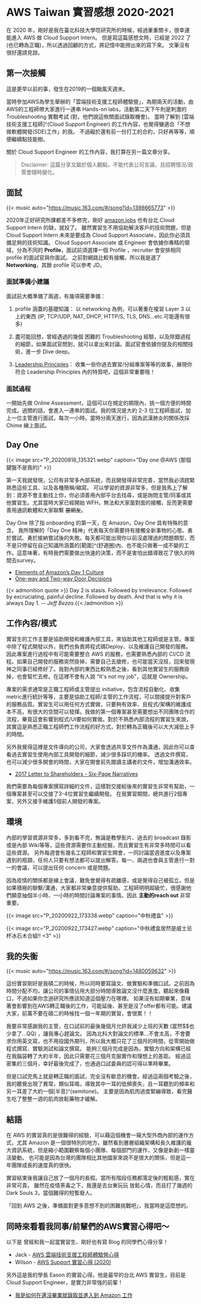 # AWS Taiwan 實習感想 2020-2021


在 2020 年，剛好是我在臺北科技大學唸研究所的時候，經過重重關卡，很幸運能進入 AWS 做 Cloud Support Intern。
但是寫這篇感想文時，已經是 2022 了 (也已轉為正職)，所以透過回顧的方式，將記憶中能撈出來的寫下來。
文筆沒有很好還請見諒。

## 第一次接觸

這是更早以前的事，發生在2019的一個颱風天週末。

當時參加AWS為學生舉辦的「雲端技術支援工程師體驗營」，為期兩天的活動，由AWS的工程師帶大家進行一連串 Hands-on labs，活動第二天下午則是刺激的 Troubleshooting 實戰考試 (對，他們說這攸關面試錄取機會)。
當時了解到 [雲端技術支援工程師]^(Cloud Support Engineer) 的工作內容，也覺得蠻適合「不想做軟體開發(SDE)工作」的我。
不過礙於還有前一份打工的合約，只好再等等，順便繼續點技能樹。

關於 Cloud Support Engineer 的工作內容，我打算在另一篇文章分享。

> Disclaimer: 這篇分享文屬於個人觀點，不能代表公司言論，且招聘情況/政策會隨時變化。

## 面試

{{< music auto="https://music.163.com/#/song?id=1398665773" >}}

2020年正好研究所課都差不多修完，剛好 [amazon.jobs](https://amazon.jobs) 也有台北 Cloud Support Intern 的缺，就投了。
雖然實習生不用協助解決客戶的技術問題，但是 Cloud Support Intern 未來是要成為 Cloud Support Associate，因此你必須具備足夠的技術知識。
Cloud Support Associate 或 Engineer 會依據你專精的領域，分為不同的 **Profile**，面試前須選擇一個 Profile ，recruiter 會安排相同 profile 的面試官與你面試。
之前對網路比較有接觸，所以我是選了 **Networking**，其餘 profile 可以參考 JD。

### 面試準備小建議

面試前大概準備了兩週，有幾項需要準備：

1. profile 涵蓋的基礎知識：
  以 networking 為例，可以著重在複習 Layer 3 以上的東西 (IP, TCP/UDP, NAT, DHCP, HTTP/S, TLS, DNS...etc.可能還有很多)

2. 盡可能回想，曾經遇過的幾個 困難的 Troubleshooting 經驗，以及除錯過程的細節，如果面試官問到，就可以拿出來討論。面試官會依據你提及的相關技術，進一步 Dive deep。

3. [Leadership Principles](https://www.amazon.jobs/en/principles)：
  收集一些你過去實習/分組專案等等的故事，展現你符合 Leadership Principles 內的特質吧，這個非常重要哦！

### 面試過程

一開始先做 Online Assessment，這個可以在規定的期限內，挑一個方便的時間完成。過關的話，會進入一連串的面試。我的情況是大約 2-3 位工程師面試，加上一位主管進行面試，每次一小時。當時分兩天進行，因為武漢肺炎的關係改採 Chime 線上面試。

## Day One

{{< image src="P_20200818_135321.webp" caption="Day one @AWS (那個鍵盤不是我的)" >}}

第一天我就發現，公司有非常多內部系統，而且開發得非常完善，當然我必須趕緊熟悉這些工具、以及各種簡稱/縮寫。
可以學習的資源非常多，但是我馬上了解到：資源不會主動找上你，你必須善用內部平台去找尋，或是詢問主管/同事或其他實習生。尤其當時大家已經開始 WFH，無法和大家面對面的接觸，反而更需要善用通訊軟體和大家聯繫 ~~當網友~~。

Day One 除了指 onboarding 的第一天，在 Amazon，Day One 具有特殊的意含。
我所理解的「Day One 精神」代表每天你需要持有接觸全新事物的心態、勇於嘗試、勇於接納嘗試後的失敗。每天都可能出現你以前沒處理過的問題類型，而不是只停留在自己知識所涵蓋的[範圍]^(舒適圈)內、也不能只做著一成不變的工作。這意味著，有時我們需要做出快速的決策，而不是害怕出錯導致花了很久的時間去survey。

- [Elements of Amazon’s Day 1 Culture](https://aws.amazon.com/executive-insights/content/how-amazon-defines-and-operationalizes-a-day-1-culture/?nc1=h_ls)
- [One-way and Two-way Door Decisions](https://shit.management/one-way-and-two-way-door-decisions/)

{{< admonition quote >}}
Day 2 is stasis. Followed by irrelevance. Followed by excruciating, painful decline. Followed by death. And that is why it is always Day 1. -- *Jeff Bezos*
{{< /admonition >}}

## 工作內容/模式

實習生的工作主要是協助開發和維護內部工具，來協助其他工程師或是主管。專案中除了程式開發以外，我們也負責將程式碼Deploy、以及維護自己開發的服務。因此專案進行過程中有可能需要整合 AWS 的服務，也需要熟悉內部的 CI/CD 流程。如果自己開發的服務突然掛掉，需要自己去搶修，也可能當天沒班，回來發現神之同事已經修好了。我對內部的東西比較熟悉之後，看到其他實習生的服務掛掉，也會幫忙去修。在這裡不會有人說 "It's not my job"，這就是 Ownership。

專案的需求通常是正職工程師或主管提出 initiative，包含流程自動化、收集metric進行統計等等，主要是協助工程師/主管的工作流程，可以間接提升對客戶的服務品質。實習生可以用任何方式實做，只要夠有效率、且程式/架構的維護成本不高，有很大的空間可以發揮。我做的第一個專案甚至需要想出不同團隊合作的流程，畢竟這會影響到程式/UI要如何實做。對於不熟悉內部流程的實習生來說，其實這是熟悉正職工程師們工作流程的好方式，對於轉為正職後可以大大減低上手的時間。

另外我覺得這裡是文件導向的公司，大家會透過共享文件作為溝通，因此你可以查看過去實習生使用內部工具開發的細節，減少很多踩坑的機率。
透過文件撰寫，也可以減少很多開會的時間，大家在開會前先閱讀主講者的文件，增加溝通效率。

- [2017 Letter to Shareholders - Six-Page Narratives](https://www.aboutamazon.com/news/company-news/2017-letter-to-shareholders)

我們需要為每個專案撰寫詳細的文件，這樣對交接給後來的實習生非常有幫助，一個專案甚至可以交接了3-4位實習生繼續開發。
在我實習期間，總共進行2個專案，另外又接手維護5個前人開發的專案。

## 環境

內部的學習資源非常多，多到看不完，無論是教學影片、過去的 broadcast 錄影或是內部 Wiki等等，這些資源需要你主動挖掘，而且實習生有非常多時間可以看這些資源。
另外每週會有幾名工程師和實習生開會，一同討論當週進度以及專案遇到的瓶頸，任何人只要有想法都可以提出解答。每一、兩週也會與主管進行一對一的會議，可以提出任何 concern 或是問題。

因為疫情的關係都是線上會議，難免會覺得有疏離感，或是覺得自己被孤立。但是如果積極的聯繫/溝通，大家都非常樂意提供幫助。工程師明明超級忙，很感謝他們願意抽個半小時、一小時的時間討論專案的事情。因此 **主動的reach out** 非常重要。

{{< image src="P_20200922_173338.webp" caption="中秋禮盒" >}}

{{< image src="P_20200922_173427.webp" caption="中秋禮盒居然是威士忌杯冰石木合組!! <3" >}}

## 我的失衡
{{< music auto="https://music.163.com/#/song?id=1480059632" >}}

這份實習剛好是我碩二的時候，所以同時要寫論文、做實驗和準備口試。之前因為時間分配不均，讓公司的事情佔用大部分時間導致論文沒什麼進度。聽起來像藉口，不過如果你念過研究所應該知道這個壓力在哪裡。
如果沒有如期畢業，意味著會影響到在AWS轉正職後的工作，可能延後、甚至是沒了offer都有可能。建議大家，前萬不要在碩二的時候找一個一年期的實習，會很累！！

我要非常感謝我的主管，在口試前的最後幾個月允許我減少上班的天數 (當然$$也少拿了...QQ) ，讓我專心趕論文。
因為北科大對論文的標準...不會太高，不會要求你用英文寫，也不用投國外期刊，所以我大概只花了三個月的時間，從零開始做程式撰寫、實驗測試和論文撰寫。
能夠三個月完成是因為，實驗方向和架構已經在我腦袋轉了大約半年，因此只需要花三個月克服實作和理想上的差距。
經過這密集的三個月，幸好最後完成了，也通過口試委員的認可得以準時畢業。

但是口試完馬上就是轉正職的面試，完全沒有歇息的機會。經過這兩個考驗之後，我的聽覺出現了異常，類似耳鳴，導致其中一耳的低頻喪失，且一耳聽到的頻率和另一耳差了大約一個[半音]^(semitone)。
主要是因為肌肉過度緊繃導致，看完醫生吃了整整一週的肌肉放鬆藥物才緩解。

## 結語

在 AWS 的實習真的是很難得的經驗，可以藉這個機會一窺大型外商內部的運作方式，尤其 Amazon 是一個很特別的地方，雖然看到層層組織架構和長久維護的龐大資訊系統，但是縮小範圍觀察每個小團隊、每個部門的運作，又像是新創一樣靈活變動。
也可能是因為台灣的團隊相比其他國家來說不是很大的關係，但是這一年團隊成長的速度真的很快。

實習結束後我讓自己放了一個月的長假。當所有階段任務都落定後的輕鬆感，實在非常可貴。
雖然在疫情荼毒之下，我還是去台東玩玩 放鬆心情，而且打了幾週的 Dark Souls 3，當個難得的短暫廢人。

「回到 AWS 之後，準備面對更多意想不到的困難挑戰吧」，我當時是這麼想的。

## 同時來看看我同事/前輩們的AWS實習心得吧～

以下是 曾經和我一起當實習生、剛好也有寫 Blog 的同學們心得分享！
- Jack - [AWS 雲端技術支援工程師體驗營心得](https://jackkuo.org/post/aws%E9%9B%B2%E7%AB%AF%E5%B7%A5%E7%A8%8B%E5%B8%AB%E9%AB%94%E9%A9%97%E7%87%9F%E5%BF%83%E5%BE%97/)
- Wilson - [AWS Support 實習心得 (2020)](https://josix.tw/aws-support-intern-review-2020/)

另外這是我的學長 Eason 的實習心得。他是最早的台北 AWS 實習生，目前是 Cloud Support Engineer，是實力非常強的前輩！
- [我是如何在還沒畢業就錄取並進入到 Amazon 工作 ](https://easoncao.com/how-am-I-get-into-amazon-before-graduate/)


